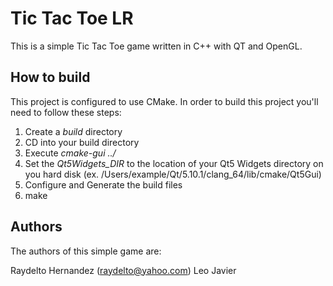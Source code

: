 # Tic Tac Toe LR

This is a simple Tic Tac Toe game written in C++ with QT and OpenGL.

## How to build

This project is configured to use CMake. In order to build this project you'll need to follow these steps:

1. Create a *build* directory
2. CD into your build directory
3. Execute *cmake-gui ../*
4. Set the *Qt5Widgets_DIR* to the location of your Qt5 Widgets directory on you hard disk (ex. /Users/example/Qt/5.10.1/clang_64/lib/cmake/Qt5Gui)
5. Configure and Generate the build files
6. make


## Authors

The authors of this simple game are:

Raydelto Hernandez (raydelto@yahoo.com)
Leo Javier
